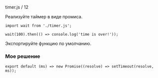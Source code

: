 timer.js / 12

Реализуйте таймер в виде промиса.
```
import wait from './timer.js';

wait(100).then(() => console.log('time is over!'));
```

Экспортируйте функцию по умолчанию.


### Мое решение
```
export default (ms) => new Promise((resolve) => setTimeout(resolve, ms));
```